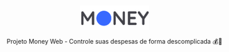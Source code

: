 

<p align ="center">
  <img src = "https://github.com/DipMiranda/money-web/blob/master/src/assets/logo.png?raw=true" width = "160"/>
</p>

<p align ="center">
  Projeto Money Web - Controle suas despesas de forma descomplicada 💰🤑
  
</p>
